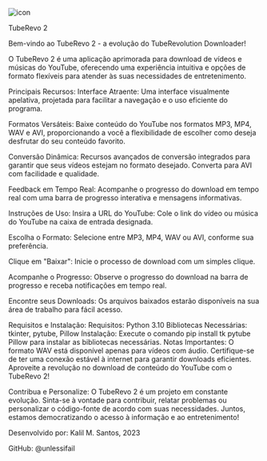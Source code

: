 ![icon](https://github.com/unlessifail/TubeRevo2/assets/34076730/d9f0a2dd-8371-4166-8f89-922d0f5c89e8)


TubeRevo 2

Bem-vindo ao TubeRevo 2 - a evolução do TubeRevolution Downloader!

O TubeRevo 2 é uma aplicação aprimorada para download de vídeos e músicas do YouTube, oferecendo uma experiência intuitiva e opções de formato flexíveis para atender às suas necessidades de entretenimento.

Principais Recursos:
Interface Atraente: Uma interface visualmente apelativa, projetada para facilitar a navegação e o uso eficiente do programa.

Formatos Versáteis: Baixe conteúdo do YouTube nos formatos MP3, MP4, WAV e AVI, proporcionando a você a flexibilidade de escolher como deseja desfrutar do seu conteúdo favorito.

Conversão Dinâmica: Recursos avançados de conversão integrados para garantir que seus vídeos estejam no formato desejado. Converta para AVI com facilidade e qualidade.

Feedback em Tempo Real: Acompanhe o progresso do download em tempo real com uma barra de progresso interativa e mensagens informativas.

Instruções de Uso:
Insira a URL do YouTube: Cole o link do vídeo ou música do YouTube na caixa de entrada designada.

Escolha o Formato: Selecione entre MP3, MP4, WAV ou AVI, conforme sua preferência.

Clique em "Baixar": Inicie o processo de download com um simples clique.

Acompanhe o Progresso: Observe o progresso do download na barra de progresso e receba notificações em tempo real.

Encontre seus Downloads: Os arquivos baixados estarão disponíveis na sua área de trabalho para fácil acesso.

Requisitos e Instalação:
Requisitos: Python 3.10
Bibliotecas Necessárias: tkinter, pytube, Pillow
Instalação: Execute o comando pip install tk pytube Pillow para instalar as bibliotecas necessárias.
Notas Importantes:
O formato WAV está disponível apenas para vídeos com áudio.
Certifique-se de ter uma conexão estável à internet para garantir downloads eficientes.
Aproveite a revolução no download de conteúdo do YouTube com o TubeRevo 2!

Contribua e Personalize:
O TubeRevo 2 é um projeto em constante evolução. Sinta-se à vontade para contribuir, relatar problemas ou personalizar o código-fonte de acordo com suas necessidades. Juntos, estamos democratizando o acesso à informação e ao entretenimento!

Desenvolvido por: Kalil M. Santos, 2023

GitHub: @unlessifail
